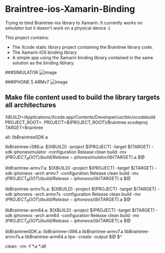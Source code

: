 # Braintree-ios-Xamarin-Binding
Trying to bind Braintree-ios library to Xamarin. It currently works on *simulator* but it doesn't work on a physical device :(

This project contains: 
* The Xcode static library project containing the Braintree library code.
* The Xamarin iOS binding library 
* A simple app using the Xamarin binding library contained in the same solution as the binding liblrary.

###SIMULATOR
![image](https://cloud.githubusercontent.com/assets/4906291/6689385/1490b93e-ccba-11e4-8775-e90568e19094.png)

###IPHONE 5 ARMv7
![image](https://cloud.githubusercontent.com/assets/4906291/6689541/079383a0-ccbb-11e4-8f62-4115b17acc9d.png)


## Make file content used to build the library targets all architectures
XBUILD=/Applications/Xcode.app/Contents/Developer/usr/bin/xcodebuild
PROJECT_ROOT=.
PROJECT=$(PROJECT_ROOT)/Braintree.xcodeproj
TARGET=Braintree

all: libBraintreeSDK.a

libBraintree-i386.a:
$(XBUILD) -project $(PROJECT) -target $(TARGET) -sdk iphonesimulator -configuration Release clean build 
-mv $(PROJECT_ROOT)/build/Release-iphonesimulator/lib$(TARGET).a $@

libBraintree-armv7.a:
$(XBUILD) -project $(PROJECT) -target $(TARGET) -sdk iphoneos -arch armv7 -configuration Release clean build 
-mv $(PROJECT_ROOT)/build/Release-iphoneos/lib$(TARGET).a $@

libBraintree-armv7s.a:
$(XBUILD) -project $(PROJECT) -target $(TARGET) -sdk iphoneos -arch armv7s -configuration Release clean build 
-mv $(PROJECT_ROOT)/build/Release-iphoneos/lib$(TARGET).a $@

libBraintree-arm64.a:
$(XBUILD) -project $(PROJECT) -target $(TARGET) -sdk iphoneos -arch arm64 -configuration Release clean build 
-mv $(PROJECT_ROOT)/build/Release-iphoneos/lib$(TARGET).a $@

libBraintreeSDK.a: libBraintree-i386.a libBraintree-armv7.a libBraintree-armv7s.a libBraintree-arm64.a
lipo -create -output $@ $^

clean: -rm -f *.a *.dll

